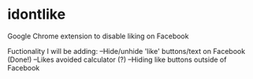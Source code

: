 # idontlike
Google Chrome extension to disable liking on Facebook

Fuctionality I will be adding:
–Hide/unhide 'like' buttons/text on Facebook (Done!)
–Likes avoided calculator (?)
–Hiding like buttons outside of Facebook
